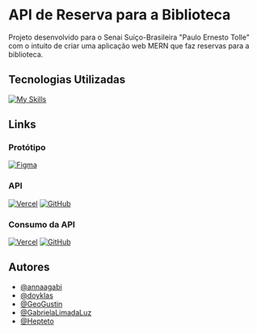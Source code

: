 # API de Reserva para a Biblioteca

Projeto desenvolvido para o Senai Suíço-Brasileira "Paulo Ernesto Tolle" com o intuito de criar uma aplicação web MERN que faz reservas para a biblioteca.

## Tecnologias Utilizadas
[![My Skills](https://skillicons.dev/icons?i=javascript,nodejs,mongo,express,react)](https://skillicons.dev)

## Links

### Protótipo
[![Figma](https://skillicons.dev/icons?i=figma)](https://www.figma.com/file/dDuR5QLxekF4YcRukvMXWS/Reserva-da-Biblioteca?type=design&node-id=0%3A1&mode=design&t=9wXcxqmlpAflpfsH-1)

### API
[![Vercel](https://skillicons.dev/icons?i=vercel)](https://api-reserva-biblioteca.vercel.app/) [![GitHub](https://skillicons.dev/icons?i=github)](https://github.com/annaagabi/api-reserva-biblioteca/)

### Consumo da API
[![Vercel](https://skillicons.dev/icons?i=vercel)](https://reserva-biblioteca.vercel.app/) [![GitHub](https://skillicons.dev/icons?i=github)](https://github.com/annaagabi/reserva-biblioteca/)

## Autores

- [@annaagabi](https://www.github.com/annaagabi)
- [@doyklas](https://github.com/doyklas​)
- [@GeoGustin](https://www.github.com/GeoGustin)
- [@GabrielaLimadaLuz](https://github.com/GabrielaLimadaLuz​)
- [@Hepteto](https://github.com/hepteto​)
